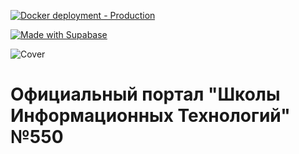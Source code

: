 [![Docker deployment - Production](https://github.com/paranoidPhantom/550-web/actions/workflows/docker.prod.yml/badge.svg?branch=master)](https://github.com/paranoidPhantom/550-web/actions/workflows/docker.prod.yml)

[![Made with Supabase](https://supabase.com/badge-made-with-supabase-dark.svg)](https://supabase.com)

![Cover](https://github.com/paranoidPhantom/550-web/assets/46633092/6efeba20-838f-43d9-92a5-b1baf1086bcd)

# Официальный портал "Школы Информационных Технологий" №550

